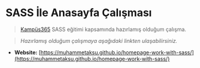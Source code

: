 # SASS İle Anasayfa Çalışması

> [Kampüs365](https://www.kampus365.com) SASS eğitimi kapsamında hazırlamış olduğum çalışma.

> _Hazırlamış olduğum çalışmaya aşağıdaki linkten ulaşabilirsiniz._

- **Website:** [https://muhammetaksu.github.io/homepage-work-with-sass/](https://muhammetaksu.github.io/homepage-work-with-sass/)
